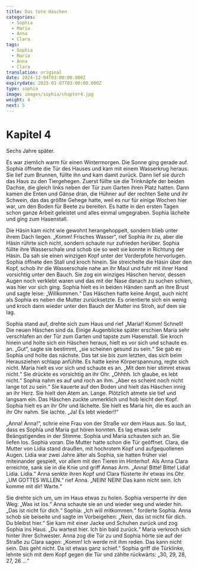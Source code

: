 ```yaml
---
title: Das tote Häschen
categories:
  - Sophia
  - Maria
  - Anna
  - Clara
tags:
  - Sophia
  - Maria
  - Anna
  - Clara
translation: original
date: 2024-12-04T03:00:00.000Z
expirydate: 2025-01-07T03:00:00.000Z
type: sophia
image: images/sophia/chapter4.jpg
weight: 4
next: 5
---
```


# Kapitel 4



Sechs Jahre später.

Es war ziemlich warm für einen Wintermorgen.
Die Sonne ging gerade auf.
Sophia öffnete die Tür des Hauses und kam mit einem Wasserkrug heraus.
Sie lief zum Brunnen, füllte ihn und kam damit zurück.
Dann lief sie durch das Haus zu den Tiergehegen.
Zuerst füllte sie die Trinknäpfe der beiden Dachse, die gleich links neben der Tür zum Garten ihren Platz hatten.
Dann kamen die Enten und Gänse dran, die Hühner auf der rechten Seite und ihr Schwein, das das größte Gehege hatte, weil es nur für einige Wochen hier war, um den Boden für Beete zu bereiten.
Es hatte in den ersten Tagen schon ganze Arbeit geleistet und alles einmal umgegraben.
Sophia lächelte und ging zum Hasenstall.

Die Häsin kam nicht wie gewohnt herangehoppelt, sondern blieb unter ihrem Dach liegen.
„Komm! Frisches Wasser“, rief Sophia ihr zu, aber die Häsin rührte sich nicht, sondern schaute nur zufrieden herüber.
Sophia füllte ihre Wasserschale und schob sie so weit sie konnte in Richtung der Häsin.
Da sah sie einen winzigen Kopf unter der Vorderpfote hervorlugen.
Sophia öffnete den Stall und kroch hinein.
Sie streichelte die Häsin über den Kopf, schob ihr die Wasserschale nahe an ihr Maul und fuhr mit ihrer Hand vorsichtig unter den Bauch.
Sie zog ein winziges Häschen hervor, dessen Augen noch verklebt waren und das mit der Nase danach zu suchen schien, was hier vor sich ging.
Sophia hielt es in beiden Händen sanft an ihre Brust und sagte leise: „Willkommen.“
Das Häschen hatte keine Angst, auch nicht als Sophia es neben die Mutter zurücksetzte.
Es orientierte sich ein wenig und kroch dann wieder unter den Bauch der Mutter ins Stroh, auf dem sie lag.

Sophia stand auf, drehte sich zum Haus und rief „Maria!! Komm! Schnell! Die neuen Häschen sind da.
Einige Augenblicke später erschien Maria sehr verschlafen an der Tür zum Garten und tapste zum Hasenstall.
Sie kroch hinein und holte sich ein Häschen heraus, hielt es vor sich und schaute es an.
„Gut“, sagte sie bestimmt, „sie scheinen gesund zu sein.“
Sie gab es Sophia und holte das nächste.
Das tat sie bis zum letzten, das sich beim Herausziehen schlapp anfühlte.
Es hatte keine Körperspannung, regte sich nicht.
Maria hielt es vor sich und schaute es an.
„Mit dem hier stimmt etwas nicht.“
Sie drückte es vorsichtig an ihr Ohr.
„Ohhhh.
Ich glaube, es lebt nicht.“
Sophia nahm es auf und roch an ihm.
„Aber es scheint noch nicht lange tot zu sein.“
Sie kauerte auf den Boden und hielt das Häschen innig an ihr Herz.
Sie hielt den Atem an.
Lange.
Plötzlich atmete sie tief und langsam ein.
Das Häschen zuckte unmerklich und hob leicht den Kopf.
Sophia hielt es an ihr Ohr und lächelte.
Sie hielt es Maria hin, die es auch an ihr Ohr nahm.
Sie lachte.
„Ja! Es lebt wieder!!“

„Anna! Anna!“, schrie eine Frau von der Straße vor dem Haus aus.
So laut, dass es Sophia und Maria gut hören konnten.
Es lag etwas sehr Beängstigendes in der Stimme.
Sophia und Maria schauten sich an.
Sie liefen los.
Sophia voran.
Die Mutter hatte schon die Tür geöffnet.
Clara, die Mutter von Lidia stand draußen, mit hochrotem Kopf und aufgequollenen Augen.
Lidia war zwei Jahre älter als Sophia, sie hatten früher viel miteinander gespielt, vor allem mit den Tieren im Hinterhof.
Als Anna Clara erreichte, sank sie in die Knie und griff Annas Arm.
„Anna! Bitte! Bitte! Lidia! Lidia.
Lidia.“
Anna senkte ihren Kopf und Clara flüsterte ihr etwas ins Ohr.
„UM GOTTES WILLEN.“
rief Anna.
„NEIN! NEIN! Das kann nicht sein.
Ich komme mit dir! Warte.“

Sie drehte sich um, um im Haus etwas zu holen.
Sophia versperrte ihr den Weg: „Was ist los.“
Anna schaute sie an und wieder weg und wieder hin.
„Das ist nicht für dich.“
Sophia: „Ich will mitkommen.“
forderte Sophia.
Anna schob sie beiseite und sagte im Vorbeigehen: „Nein, das ist nicht für dich.
Du bleibst hier.“
Sie kam mit einer Jacke und Schuhen zurück und zog Sophia ins Haus.
„Du wartest hier.
Ich bin bald zurück.“
Maria verkroch sich hinter ihrer Schwester.
Anna zog die Tür zu und Sophia hörte sie auf der Straße zu Clara sagen: „Komm! Ich werde mit ihm reden.
Das kann nicht sein.
Das geht nicht.
Da ist etwas ganz schief.“
Sophia griff die Türklinke, lehnte sich mit dem Kopf gegen die Tür und zählte rückwärts: „30, 29, 28, 27, 26 ...“
